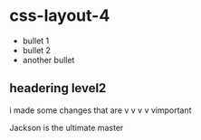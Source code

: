# css-layout-4

* bullet 1
* bullet 2
* another bullet

## headering level2 

i made some changes that are v v v v vimportant

Jackson is the ultimate master